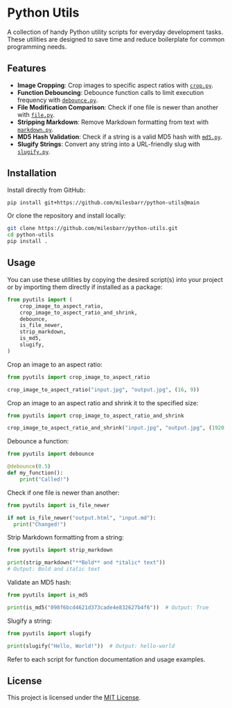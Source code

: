 # Python Utils

A collection of handy Python utility scripts for everyday development tasks.
These utilities are designed to save time and reduce boilerplate for common
programming needs.

## Features

- **Image Cropping**: Crop images to specific aspect ratios with
  [`crop.py`](crop.py).
- **Function Debouncing**: Debounce function calls to limit execution frequency
  with [`debounce.py`](debounce.py).
- **File Modification Comparison**: Check if one file is newer than another with
  [`file.py`](file.py).
- **Stripping Markdown**: Remove Markdown formatting from text with
  [`markdown.py`](pyutils/markdown.py).
- **MD5 Hash Validation**: Check if a string is a valid MD5 hash with
  [`md5.py`](md5.py).
- **Slugify Strings**: Convert any string into a URL-friendly slug with
  [`slugify.py`](slugify.py).

## Installation

Install directly from GitHub:

```bash
pip install git+https://github.com/milesbarr/python-utils@main
```

Or clone the repository and install locally:

```bash
git clone https://github.com/milesbarr/python-utils.git
cd python-utils
pip install .
```

## Usage

You can use these utilities by copying the desired script(s) into your project
or by importing them directly if installed as a package:

```python
from pyutils import (
    crop_image_to_aspect_ratio,
    crop_image_to_aspect_ratio_and_shrink,
    debounce,
    is_file_newer,
    strip_markdown,
    is_md5,
    slugify,
)
```

Crop an image to an aspect ratio:

```python
from pyutils import crop_image_to_aspect_ratio

crop_image_to_aspect_ratio("input.jpg", "output.jpg", (16, 9))
```

Crop an image to an aspect ratio and shrink it to the specified size:

```python
from pyutils import crop_image_to_aspect_ratio_and_shrink

crop_image_to_aspect_ratio_and_shrink("input.jpg", "output.jpg", (1920, 1080))
```

Debounce a function:

```python
from pyutils import debounce

@debounce(0.5)
def my_function():
    print("Called!")
```

Check if one file is newer than another:

```python
from pyutils import is_file_newer

if not is_file_newer("output.html", "input.md"):
  print("Changed!")
```

Strip Markdown formatting from a string:

```python
from pyutils import strip_markdown

print(strip_markdown("**Bold** and *italic* text"))
# Output: Bold and italic text
```

Validate an MD5 hash:

```python
from pyutils import is_md5

print(is_md5("098f6bcd4621d373cade4e832627b4f6"))  # Output: True
```

Slugify a string:

```python
from pyutils import slugify

print(slugify("Hello, World!"))  # Output: hello-world
```

Refer to each script for function documentation and usage examples.

## License

This project is licensed under the [MIT License](LICENSE).

